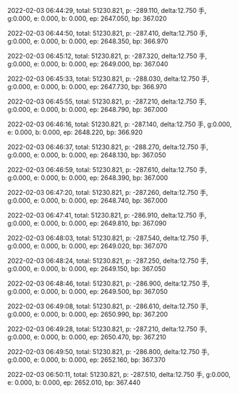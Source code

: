 2022-02-03 06:44:29, total: 51230.821, p: -289.110, delta:12.750 手, g:0.000, e: 0.000, b: 0.000, ep: 2647.050, bp: 367.020

2022-02-03 06:44:50, total: 51230.821, p: -287.410, delta:12.750 手, g:0.000, e: 0.000, b: 0.000, ep: 2648.350, bp: 366.970

2022-02-03 06:45:12, total: 51230.821, p: -287.320, delta:12.750 手, g:0.000, e: 0.000, b: 0.000, ep: 2649.000, bp: 367.040

2022-02-03 06:45:33, total: 51230.821, p: -288.030, delta:12.750 手, g:0.000, e: 0.000, b: 0.000, ep: 2647.730, bp: 366.970

2022-02-03 06:45:55, total: 51230.821, p: -287.210, delta:12.750 手, g:0.000, e: 0.000, b: 0.000, ep: 2648.790, bp: 367.000

2022-02-03 06:46:16, total: 51230.821, p: -287.140, delta:12.750 手, g:0.000, e: 0.000, b: 0.000, ep: 2648.220, bp: 366.920

2022-02-03 06:46:37, total: 51230.821, p: -288.270, delta:12.750 手, g:0.000, e: 0.000, b: 0.000, ep: 2648.130, bp: 367.050

2022-02-03 06:46:59, total: 51230.821, p: -287.610, delta:12.750 手, g:0.000, e: 0.000, b: 0.000, ep: 2648.390, bp: 367.000

2022-02-03 06:47:20, total: 51230.821, p: -287.260, delta:12.750 手, g:0.000, e: 0.000, b: 0.000, ep: 2648.740, bp: 367.000

2022-02-03 06:47:41, total: 51230.821, p: -286.910, delta:12.750 手, g:0.000, e: 0.000, b: 0.000, ep: 2649.810, bp: 367.090

2022-02-03 06:48:03, total: 51230.821, p: -287.540, delta:12.750 手, g:0.000, e: 0.000, b: 0.000, ep: 2649.020, bp: 367.070

2022-02-03 06:48:24, total: 51230.821, p: -287.250, delta:12.750 手, g:0.000, e: 0.000, b: 0.000, ep: 2649.150, bp: 367.050

2022-02-03 06:48:46, total: 51230.821, p: -286.900, delta:12.750 手, g:0.000, e: 0.000, b: 0.000, ep: 2649.500, bp: 367.050

2022-02-03 06:49:08, total: 51230.821, p: -286.610, delta:12.750 手, g:0.000, e: 0.000, b: 0.000, ep: 2650.990, bp: 367.200

2022-02-03 06:49:28, total: 51230.821, p: -287.210, delta:12.750 手, g:0.000, e: 0.000, b: 0.000, ep: 2650.470, bp: 367.210

2022-02-03 06:49:50, total: 51230.821, p: -286.800, delta:12.750 手, g:0.000, e: 0.000, b: 0.000, ep: 2652.160, bp: 367.370

2022-02-03 06:50:11, total: 51230.821, p: -287.510, delta:12.750 手, g:0.000, e: 0.000, b: 0.000, ep: 2652.010, bp: 367.440